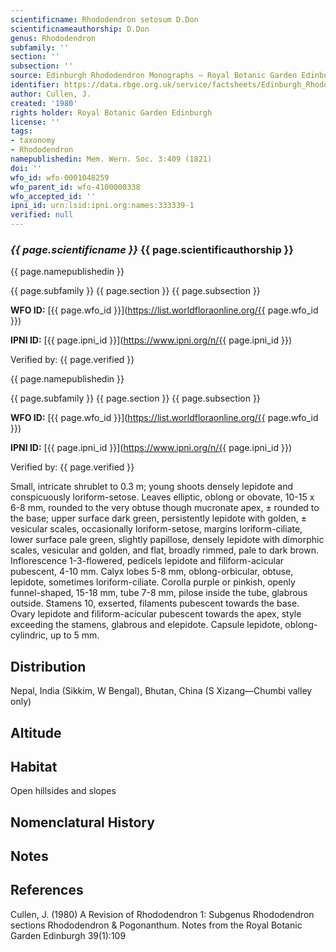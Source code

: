 ```yaml
---
scientificname: Rhododendron setosum D.Don
scientificnameauthorship: D.Don
genus: Rhododendron
subfamily: ''
section: ''
subsection: ''
source: Edinburgh Rhododendron Monographs – Royal Botanic Garden Edinburgh
identifier: https://data.rbge.org.uk/service/factsheets/Edinburgh_Rhododendron_Monographs.xhtml
author: Cullen, J.
created: '1980'
rights holder: Royal Botanic Garden Edinburgh
license: ''
tags:
- taxonomy
- Rhododendron
namepublishedin: Mem. Wern. Soc. 3:409 (1821)
doi: ''
wfo_id: wfo-0001048259
wfo_parent_id: wfo-4100000338
wfo_accepted_id: ''
ipni_id: urn:lsid:ipni.org:names:333339-1
verified: null
---
```

### _{{ page.scientificname }}_ {{ page.scientificauthorship }}
 {{ page.namepublishedin }}

{{ page.subfamily }} {{ page.section }} {{ page.subsection }}

**WFO ID:** [{{ page.wfo_id }}](https://list.worldfloraonline.org/{{ page.wfo_id }})

**IPNI ID:** [{{ page.ipni_id }}](https://www.ipni.org/n/{{ page.ipni_id }})

Verified by: {{ page.verified }}

 {{ page.namepublishedin }}

{{ page.subfamily }} {{ page.section }} {{ page.subsection }}

**WFO ID:** [{{ page.wfo_id }}](https://list.worldfloraonline.org/{{ page.wfo_id }})

**IPNI ID:** [{{ page.ipni_id }}](https://www.ipni.org/n/{{ page.ipni_id }})

Verified by: {{ page.verified }}



Small, intricate shrublet to 0.3 m; young shoots densely lepidote and conspicuously loriform-setose. Leaves elliptic, oblong or obovate, 10-15 x 6-8 mm, rounded to the very obtuse though mucronate apex, ± rounded to the base; upper surface dark green, persistently lepidote with golden, ± vesicular scales, occasionally loriform-setose, margins loriform-ciliate, lower surface pale green, slightly papillose, densely lepidote with dimorphic scales, vesicular and golden, and flat, broadly rimmed, pale to dark brown. Inflorescence 1-3-flowered, pedicels lepidote and filiform-acicular pubescent, 4-10 mm. Calyx lobes 5-8 mm, oblong-orbicular, obtuse, lepidote, sometimes loriform-ciliate. Corolla purple or pinkish, openly funnel-shaped, 15-18 mm, tube 7-8 mm, pilose inside the tube, glabrous outside. Stamens 10, exserted, filaments pubescent towards the base. Ovary lepidote and filiform-acicular pubescent towards the apex, style exceeding the stamens, glabrous and elepidote. Capsule lepidote, oblong-cylindric, up to 5 mm.

## Distribution
Nepal, India (Sikkim, W Bengal), Bhutan, China (S Xizang—Chumbi valley only)

## Altitude


## Habitat
Open hillsides and slopes

## Nomenclatural History

                       
## Notes


## References

Cullen, J. (1980) A Revision of Rhododendron 1: Subgenus Rhododendron sections Rhododendron & Pogonanthum. Notes from the Royal Botanic Garden Edinburgh 39(1):109
